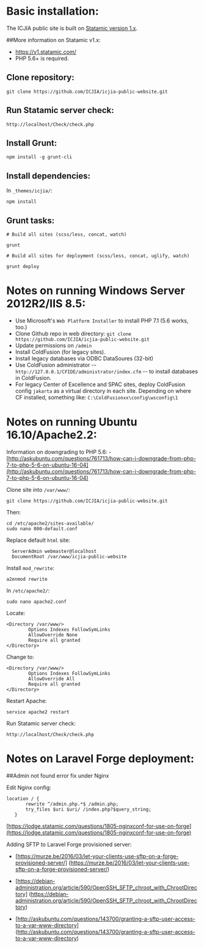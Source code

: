 # Basic installation:

The ICJIA public site is built on [Statamic version 1.x](https://v1.statamic.com/).

##More information on Statamic v1.x:

- https://v1.statamic.com/
- PHP 5.6+ is required.

## Clone repository:

```
git clone https://github.com/ICJIA/icjia-public-website.git
```

## Run Statamic server check:

```
http://localhost/Check/check.php
```

## Install Grunt:

```
npm install -g grunt-cli
```

## Install dependencies:

In  ```_themes/icjia/```:

```
npm install
```

## Grunt tasks:

```
# Build all sites (scss/less, concat, watch)

grunt

# Build all sites for deployment (scss/less, concat, uglify, watch)

grunt deploy

```

# Notes on running Windows Server 2012R2/IIS 8.5:

- Use Microsoft's ```Web Platform Installer``` to install PHP 7.1 (5.6 works, too.)
- Clone Github repo in web directory: ```git clone https://github.com/ICJIA/icjia-public-website.git```
- Update permissions on ```/admin```
- Install ColdFusion (for legacy sites).
- Install legacy databases via ODBC DataSoures (32-bit)
- Use ColdFusion administrator -- ```http://127.0.0.1/CFIDE/administrator/index.cfm``` -- to install databases in ColdFusion.
- For legacy Center of Excellence and SPAC sites, deploy ColdFusion config ```jakarta``` as a virtual directory in each site. Depending on where CF installed, something like: ```C:\ColdFusionxx\config\wsconfig\1```


# Notes on running Ubuntu 16.10/Apache2.2:

Information on downgrading to PHP 5.6:
-[http://askubuntu.com/questions/761713/how-can-i-downgrade-from-php-7-to-php-5-6-on-ubuntu-16-04](http://askubuntu.com/questions/761713/how-can-i-downgrade-from-php-7-to-php-5-6-on-ubuntu-16-04)


Clone site into ```/var/www/```:

```
git clone https://github.com/ICJIA/icjia-public-website.git
```
Then:

```
cd /etc/apache2/sites-available/
sudo nano 000-default.conf
```

Replace default ```html``` site:

```
  ServerAdmin webmaster@localhost
  DocumentRoot /var/www/icjia-public-website
  ```

Install ```mod_rewrite```:

```
a2enmod rewrite
```

In ```/etc/apache2/```:

```
sudo nano apache2.conf
```

Locate:

```
<Directory /var/www/>
        Options Indexes FollowSymLinks
        AllowOverride None
        Require all granted
</Directory>
```

Change to:

```
<Directory /var/www/>
        Options Indexes FollowSymLinks
        AllowOverride All
        Require all granted
</Directory>
```

Restart Apache:

```
service apache2 restart
```

Run Statamic server check:

```
http://localhost/Check/check.php
```

# Notes on Laravel Forge deployment:

##Admin not found error fix under Nginx

Edit Nginx config:

```
location / {
       rewrite ^/admin.php.*$ /admin.php;
       try_files $uri $uri/ /index.php?$query_string;
   }
```

[https://lodge.statamic.com/questions/1805-nginxconf-for-use-on-forge](https://lodge.statamic.com/questions/1805-nginxconf-for-use-on-forge)

Adding SFTP to Laravel Forge provisioned server:

- [https://murze.be/2016/03/let-your-clients-use-sftp-on-a-forge-provisioned-server/] (https://murze.be/2016/03/let-your-clients-use-sftp-on-a-forge-provisioned-server/)

- [https://debian-administration.org/article/590/OpenSSH_SFTP_chroot_with_ChrootDirectory] (https://debian-administration.org/article/590/OpenSSH_SFTP_chroot_with_ChrootDirectory)

- [http://askubuntu.com/questions/143700/granting-a-sftp-user-access-to-a-var-www-directory] (http://askubuntu.com/questions/143700/granting-a-sftp-user-access-to-a-var-www-directory)
